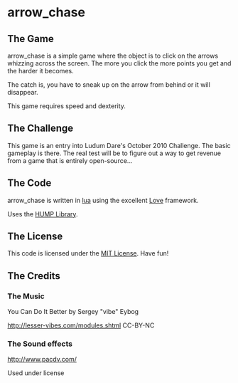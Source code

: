 # arrow\_chase

## The Game

arrow\_chase is a simple game where the object is to click on the arrows whizzing across the screen. The more you click the more points you get and the harder it becomes.

The catch is, you have to sneak up on the arrow from behind or it will disappear.

This game requires speed and dexterity.


## The Challenge

This game is an entry into Ludum Dare's October 2010 Challenge. The basic gameplay is there. The real test will be to figure out a way to get revenue from a game that is entirely open-source...


## The Code

arrow\_chase is written in [lua](http://www.lua.org/) using the excellent [Love](http://love2d.org/) framework.

Uses the [HUMP Library](http://github.com/vrld/hump).

## The License

This code is licensed under the [MIT License](http://www.opensource.org/licenses/mit-license.html). Have fun!

## The Credits

### The Music
You Can Do It Better by Sergey "vibe" Eybog

http://lesser-vibes.com/modules.shtml CC-BY-NC

### The Sound effects 
http://www.pacdv.com/

Used under license